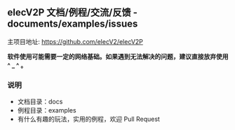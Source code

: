 ## elecV2P 文档/例程/交流/反馈 - documents/examples/issues

主项目地址: https://github.com/elecV2/elecV2P

**软件使用可能需要一定的网络基础。如果遇到无法解决的问题，建议直接放弃使用 ^ _ ^ 。**

### 说明

- 文档目录：docs
- 例程目录：examples
- 有什么有趣的玩法，实用的例程，欢迎 Pull Request